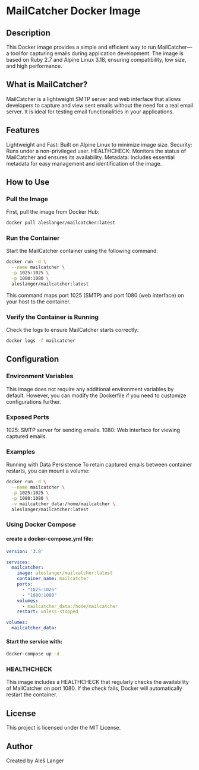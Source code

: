 # MailCatcher Docker Image

## Description
This Docker image provides a simple and efficient way to run MailCatcher—a tool for capturing emails during application development. The image is based on Ruby 2.7 and Alpine Linux 3.18, ensuring compatibility, low size, and high performance.

## What is MailCatcher?
MailCatcher is a lightweight SMTP server and web interface that allows developers to capture and view sent emails without the need for a real email server. It is ideal for testing email functionalities in your applications.

## Features
Lightweight and Fast: Built on Alpine Linux to minimize image size.
Security: Runs under a non-privileged user.
HEALTHCHECK: Monitors the status of MailCatcher and ensures its availability.
Metadata: Includes essential metadata for easy management and identification of the image.
## How to Use

### Pull the Image
First, pull the image from Docker Hub:
```sh
docker pull aleslanger/mailcatcher:latest
```
### Run the Container
Start the MailCatcher container using the following command:

```sh
docker run -d \
  --name mailcatcher \
  -p 1025:1025 \
  -p 1080:1080 \
  aleslanger/mailcatcher:latest
```
This command maps port 1025 (SMTP) and port 1080 (web interface) on your host to the container.

### Verify the Container is Running
Check the logs to ensure MailCatcher starts correctly:

```sh
docker logs -f mailcatcher
```
## Configuration
### Environment Variables
This image does not require any additional environment variables by default. However, you can modify the Dockerfile if you need to customize configurations further.

### Exposed Ports
1025: SMTP server for sending emails.
1080: Web interface for viewing captured emails.
### Examples
Running with Data Persistence
To retain captured emails between container restarts, you can mount a volume:

```sh
docker run -d \
  --name mailcatcher \
  -p 1025:1025 \
  -p 1080:1080 \
  -v mailcatcher_data:/home/mailcatcher \
  aleslanger/mailcatcher:latest
```
### Using Docker Compose
#### create a docker-compose.yml file:

```yaml
version: '3.8'

services:
  mailcatcher:
    image: aleslanger/mailcatcher:latest
    container_name: mailcatcher
    ports:
      - "1025:1025"
      - "1080:1080"
    volumes:
      - mailcatcher_data:/home/mailcatcher
    restart: unless-stopped

volumes:
  mailcatcher_data:
```


#### Start the service with:


```sh
docker-compose up -d
```

### HEALTHCHECK
This image includes a HEALTHCHECK that regularly checks the availability of MailCatcher on port 1080. If the check fails, Docker will automatically restart the container.

## License
This project is licensed under the MIT License.

## Author
Created by Aleš Langer
